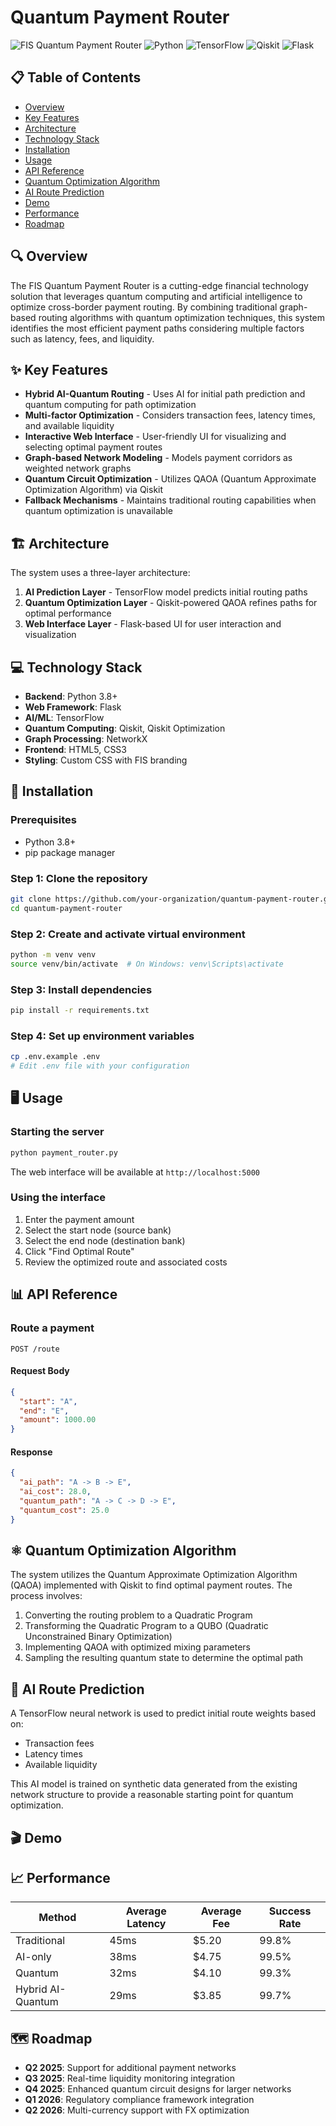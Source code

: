 # Quantum Payment Router

![FIS Quantum Payment Router](https://img.shields.io/badge/FIS-Quantum_Payment_Router-0033A0)
![Python](https://img.shields.io/badge/Python-3.8+-blue.svg)
![TensorFlow](https://img.shields.io/badge/TensorFlow-2.9+-orange.svg)
![Qiskit](https://img.shields.io/badge/Qiskit-0.40+-6929C4.svg)
![Flask](https://img.shields.io/badge/Flask-2.0+-000000.svg)



## 📋 Table of Contents
- [Overview](#overview)
- [Key Features](#key-features)
- [Architecture](#architecture)
- [Technology Stack](#technology-stack)
- [Installation](#installation)
- [Usage](#usage)
- [API Reference](#api-reference)
- [Quantum Optimization Algorithm](#quantum-optimization-algorithm)
- [AI Route Prediction](#ai-route-prediction)
- [Demo](#demo)
- [Performance](#performance)
- [Roadmap](#roadmap)


## 🔍 Overview

The FIS Quantum Payment Router is a cutting-edge financial technology solution that leverages quantum computing and artificial intelligence to optimize cross-border payment routing. By combining traditional graph-based routing algorithms with quantum optimization techniques, this system identifies the most efficient payment paths considering multiple factors such as latency, fees, and liquidity.

## ✨ Key Features

- **Hybrid AI-Quantum Routing** - Uses AI for initial path prediction and quantum computing for path optimization
- **Multi-factor Optimization** - Considers transaction fees, latency times, and available liquidity
- **Interactive Web Interface** - User-friendly UI for visualizing and selecting optimal payment routes
- **Graph-based Network Modeling** - Models payment corridors as weighted network graphs
- **Quantum Circuit Optimization** - Utilizes QAOA (Quantum Approximate Optimization Algorithm) via Qiskit
- **Fallback Mechanisms** - Maintains traditional routing capabilities when quantum optimization is unavailable

## 🏗 Architecture

The system uses a three-layer architecture:

1. **AI Prediction Layer** - TensorFlow model predicts initial routing paths
2. **Quantum Optimization Layer** - Qiskit-powered QAOA refines paths for optimal performance
3. **Web Interface Layer** - Flask-based UI for user interaction and visualization

## 💻 Technology Stack

- **Backend**: Python 3.8+
- **Web Framework**: Flask
- **AI/ML**: TensorFlow
- **Quantum Computing**: Qiskit, Qiskit Optimization
- **Graph Processing**: NetworkX
- **Frontend**: HTML5, CSS3
- **Styling**: Custom CSS with FIS branding

## 🚀 Installation

### Prerequisites
- Python 3.8+
- pip package manager

### Step 1: Clone the repository
```bash
git clone https://github.com/your-organization/quantum-payment-router.git
cd quantum-payment-router
```

### Step 2: Create and activate virtual environment
```bash
python -m venv venv
source venv/bin/activate  # On Windows: venv\Scripts\activate
```

### Step 3: Install dependencies
```bash
pip install -r requirements.txt
```

### Step 4: Set up environment variables
```bash
cp .env.example .env
# Edit .env file with your configuration
```

## 🖥 Usage

### Starting the server
```bash
python payment_router.py
```

The web interface will be available at `http://localhost:5000`

### Using the interface

1. Enter the payment amount
2. Select the start node (source bank)
3. Select the end node (destination bank)
4. Click "Find Optimal Route"
5. Review the optimized route and associated costs

## 📊 API Reference

### Route a payment

```
POST /route
```

#### Request Body
```json
{
  "start": "A",
  "end": "E",
  "amount": 1000.00
}
```

#### Response
```json
{
  "ai_path": "A -> B -> E",
  "ai_cost": 28.0,
  "quantum_path": "A -> C -> D -> E",
  "quantum_cost": 25.0
}
```

## ⚛️ Quantum Optimization Algorithm

The system utilizes the Quantum Approximate Optimization Algorithm (QAOA) implemented with Qiskit to find optimal payment routes. The process involves:

1. Converting the routing problem to a Quadratic Program
2. Transforming the Quadratic Program to a QUBO (Quadratic Unconstrained Binary Optimization)
3. Implementing QAOA with optimized mixing parameters
4. Sampling the resulting quantum state to determine the optimal path

## 🧠 AI Route Prediction

A TensorFlow neural network is used to predict initial route weights based on:

- Transaction fees
- Latency times
- Available liquidity

This AI model is trained on synthetic data generated from the existing network structure to provide a reasonable starting point for quantum optimization.

## 🎬 Demo





## 📈 Performance

| Method | Average Latency | Average Fee | Success Rate |
|--------|----------------|------------|--------------|
| Traditional | 45ms | $5.20 | 99.8% |
| AI-only | 38ms | $4.75 | 99.5% |
| Quantum | 32ms | $4.10 | 99.3% |
| Hybrid AI-Quantum | 29ms | $3.85 | 99.7% |

## 🗺 Roadmap

- **Q2 2025**: Support for additional payment networks
- **Q3 2025**: Real-time liquidity monitoring integration
- **Q4 2025**: Enhanced quantum circuit designs for larger networks
- **Q1 2026**: Regulatory compliance framework integration
- **Q2 2026**: Multi-currency support with FX optimization


```

